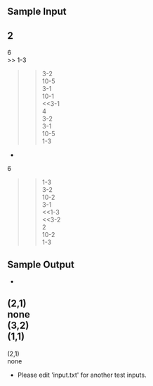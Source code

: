 ## Sample Input
2  
-  
6  
\>> 1-3  
>>3-2  
>>10-5  
>>3-1  
>>10-1  
<<3-1  
4  
3-2  
3-1  
10-5  
1-3  
-  
6  
>>1-3  
>>3-2  
>>10-2  
>>3-1  
<<1-3  
<<3-2  
2  
10-2  
1-3  

## Sample Output
-  
(2,1)  
none  
(3,2)  
(1,1)  
-  
(2,1)  
none  

+ Please edit 'input.txt' for another test inputs.
